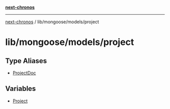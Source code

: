 [**next-chronos**](../../../../README.md)

***

[next-chronos](../../../../README.md) / lib/mongoose/models/project

# lib/mongoose/models/project

## Type Aliases

- [ProjectDoc](type-aliases/ProjectDoc.md)

## Variables

- [Project](variables/Project.md)
